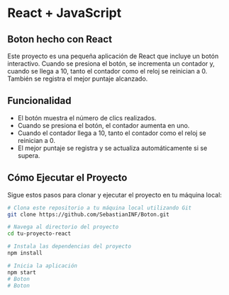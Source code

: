 # React + JavaScript

## Boton hecho con React

Este proyecto es una pequeña aplicación de React que incluye un botón interactivo. Cuando se presiona el botón, se incrementa un contador y, cuando se llega a 10, tanto el contador como el reloj se reinician a 0. También se registra el mejor puntaje alcanzado.

## Funcionalidad

- El botón muestra el número de clics realizados.
- Cuando se presiona el botón, el contador aumenta en uno.
- Cuando el contador llega a 10, tanto el contador como el reloj se reinician a 0.
- El mejor puntaje se registra y se actualiza automáticamente si se supera.

## Cómo Ejecutar el Proyecto

Sigue estos pasos para clonar y ejecutar el proyecto en tu máquina local:

```bash
# Clona este repositorio a tu máquina local utilizando Git
git clone https://github.com/SebastianINF/Boton.git

# Navega al directorio del proyecto
cd tu-proyecto-react

# Instala las dependencias del proyecto
npm install

# Inicia la aplicación
npm start
# Boton
# Boton
